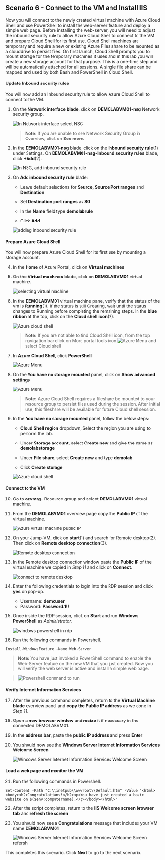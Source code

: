 ﻿## **Scenario 6 - Connect to the VM and Install IIS**
Now you will connect to the newly created virtual machine with Azure Cloud Shell and use PowerShell to install the web-server feature and deploy a simple web page. Before installing the web-server, you will need to adjust the inbound security rule to allow Azure Cloud Shell to connect to the VM and prepare Cloud Shell for its first use. Cloud Shell machines are temporary and require a new or existing Azure Files share to be mounted as a clouddrive to persist files. On first launch, Cloud Shell prompts you to mount storage for the temporary machines it uses and in this lab you will create a new storage account for that purpose. This is a one-time step and will be automatically attached for all sessions. A single file share can be mapped and used by both Bash and PowerShell in Cloud Shell. 

#### **Update Inbound security rules**
You will now add an Inbound security rule to allow Azure Cloud Shell to connect to the VM.

 1. On the **Network interface blade**, click on **DEMOLABVM01-nsg** Network security group.
 
    ![In Network interface select NSG](images/img-7.png)
    
    >**Note**: If you are unable to see Network Security Group in Overview, click on **See more**.
 
 2. In the **DEMOLABVM01-nsg** blade, click on the **Inbound security rule**(1) under Settings. On **DEMOLABVM01-nsg-Inbound security rules** blade, click **+Add**(2).

    ![In NSG, add inbound security rule](images/nsg-add-inbound.png)
 
 3. On **Add inbound security rule** blade:
  
     - Leave default selections for **Source, Source Port ranges** and **Destination**
 
     - Set **Destination port ranges** as **80**
 
     - In the **Name** field type <copy>**demolabrule**</copy>
 
     - Click **Add**

     ![adding inbound security rule](images/add-inbound-nsg.png) 

#### **Prepare Azure Cloud Shell**
You will now prepare Azure Cloud Shell for its first use by mounting a storage account.

 4. In the **Home** of Azure Portal, click on **Virtual machines**
 
 5. On the **Virtual machines** blade, click on **DEMOLABVM01** virtual machine.

    ![selecting virtual machine](images/home-select-vm.png)
 
 6. In the **DEMOLABVM01** virtual machine pane, verify that the status of the vm is **Running**(1). If the status is still Creating, wait until the status changes to Running before completing the remaining steps.  In the **blue ribbon** at the top, click on the **Cloud shell icon**(2).

    ![Azure cloud shell](images/vm-running-status.png)

    > **Note:** If you are not able to find Cloud Shell icon, from the top navigation bar click on More portal tools icon ![Azure Menu](images/moreportaltool.png) and select Cloud shell

7. In **Azure Cloud Shell**, click **PowerShell**

    ![Azure Menu](images/S6.S7.1.png)

8. On the **You have no storage mounted** panel, click on **Show advanced settings**

    ![Azure Menu](images/S6.S8.1.png)

    > **Note:** Azure Cloud Shell requires a fileshare be mounted to your resource group to persist files used during the session. After initial use, this fileshare will be available for future Cloud shell session. 

9. In the **You have no storage mounted** panel, follow the below steps:

    - **Cloud Shell region** dropdown, Select the region you are using to perform the lab.
    
    - Under **Storage account**, select **Create new** and give the name as **demolabstorage<inject key="Deployment ID" enableCopy="false"/>**

    - Under **File share**, select **Create new** and type <copy>**demolab**</copy>
    
    - Click **Create storage** 

     ![Azure cloud shell](images/shell-storage-create.png)

#### **Connect to the VM**

10. Go to **azvmrg-<inject key="Deployment ID" enableCopy="false"/>** Resource group and select **DEMOLABVM01** virtual machine.

11. From the **DEMOLABVM01** overview page copy the **Public IP** of the virtual machine.

    ![Azure virtual machine public IP](images/vm-public-ip-copy.png)

12. On your Jump-VM, click on **start**(1) and search for Remote desktop(2). Then click on **Remote desktop connection**(3).

     ![Remote desktop connection](images/start-search-rdp.png)

13. In the Remote desktop connection window paste the **Public IP** of the virtual machine we copied in *Step 11* and click on **Connect**.

     ![connect to remote desktop](images/connect-to-rdp.png)

14. Enter the following credentials to login into the RDP session and click **yes** on pop-up.

    - Username: **demouser**
    - Password: **Password.1!!**

15. Once inside the RDP session, click on **Start** and run **Windows PowerShell** as *Administrator*.

    ![windows powershell in rdp](images/windows-powershell.png)

16. Run the following commands in Powershell.

```
Install-WindowsFeature -Name Web-Server

```

   > **Note:** You have just invoked a PowerShell command to enable the Web-Server feature on the new VM that you just created. Now you will verify the web server is active and install a simple web page.
    
   > ![Powershell command to run](images/powershell-command-install.png)

#### **Verify Internet Information Services**

17. After the previous command completes, return to the **Virtual Machine blade** overview panel and **copy the Public IP address** as we done in *Step 11*.

18. Open a **new browser window** and **resize** it if necessary in the connected DEMOLABVM01.

19. In the **address bar**, paste the **public IP address** and press **Enter**

20. You should now see the **Windows Server Internet Information Services Welcome Screen**

    ![Windows Server Internet Information Services Welcome Screen](images/IIS-windows-server.png)

#### **Load a web page and monitor the VM**

21. Run the following commands in Powershell.

```
Set-Content -Path "C:\\inetpub\\wwwroot\\Default.htm" -Value "<html><body><h2>Congratulations!</h2><p>You have just created a basic website on $($env:computername).</p></body></html>"
```

22. After the script completes, return to the **IIS Welcome screen browser tab** and **refresh the screen**

23. You should now see a **Congratulations** message that includes your VM name **DEMOLABVM01**

    ![Windows Server Internet Information Services Welcome Screen refersh](images/windows-server-cong.png)

This completes this scenario. Click **Next** to go to the next scenario.
